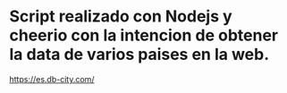 # Script realizado con Nodejs y cheerio con la intencion de obtener la data de varios paises en la web.

https://es.db-city.com/